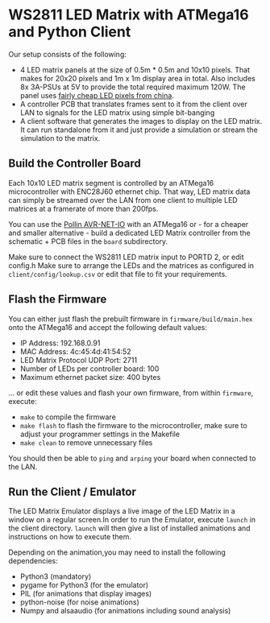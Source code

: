 # WS2811 LED Matrix with ATMega16 and Python Client
Our setup consists of the following:
* 4 LED matrix panels at the size of 0.5m * 0.5m and 10x10 pixels. That makes for 20x20 pixels and 1m x 1m display area in total. Also includes 8x 3A-PSUs at 5V to provide the total required maximum 120W. The panel uses [fairly cheap LED pixels from china](http://www.aliexpress.com/item/Diameter-12mm-500pcs-WS2811-LED-pixel-module-IP68-waterproof-DC5V-full-color-christmas-tree-decration/1234045959.html).
* A controller PCB that translates frames sent to it from the client over LAN to signals for the LED matrix using simple bit-banging
* A client software that generates the images to display on the LED matrix. It can run standalone from it and just provide a simulation or stream the simulation to the matrix.

## Build the Controller Board
Each 10x10 LED matrix segment is controlled by an ATMega16 microcontroller with ENC28J60 ethernet chip. That way, LED matrix data can simply be streamed over the LAN from one client to multiple LED matrices at a framerate of more than 200fps.

You can use the [Pollin AVR-NET-IO](http://www.pollin.de/shop/dt/MTQ5OTgxOTk-/Bausaetze_Module/Bausaetze/Bausatz_AVR_NET_IO.html) with an ATMega16 or - for a cheaper and smaller alternative - build a dedicated LED Matrix controller from the schematic + PCB files in the `board` subdirectory.

Make sure to connect the WS2811 LED matrix input to PORTD 2, or edit config.h
Make sure to arrange the LEDs and the matrices as configured in `client/config/lookup.csv` or edit that file to fit your requirements.

## Flash the Firmware
You can either just flash the prebuilt firmware in `firmware/build/main.hex` onto the ATMega16 and accept the following default values:
* IP Address: 192.168.0.91
* MAC Address: 4c:45:4d:41:54:52
* LED Matrix Protocol UDP Port: 2711
* Number of LEDs per controller board: 100
* Maximum ethernet packet size: 400 bytes

... or edit these values and flash your own firmware, from within `firmware`, execute:
* `make` to compile the firmware
* `make flash` to flash the firmware to the microcontroller, make sure to adjust your programmer settings in the Makefile
* `make clean` to remove unnecessary files

You should then be able to `ping` and `arping` your board when connected to the LAN.

## Run the Client / Emulator
The LED Matrix Emulator displays a live image of the LED Matrix in a window on a regular screen.In order to run the Emulator, execute `launch` in the client directory. `launch` will then give a list of installed animations and instructions on how to execute them.

Depending on the animation,you may need to install the following dependencies:
* Python3 (mandatory)
* pygame for Python3 (for the emulator)
* PIL (for animations that display images)
* python-noise (for noise animations)
* Numpy and alsaaudio (for animations including sound analysis)

